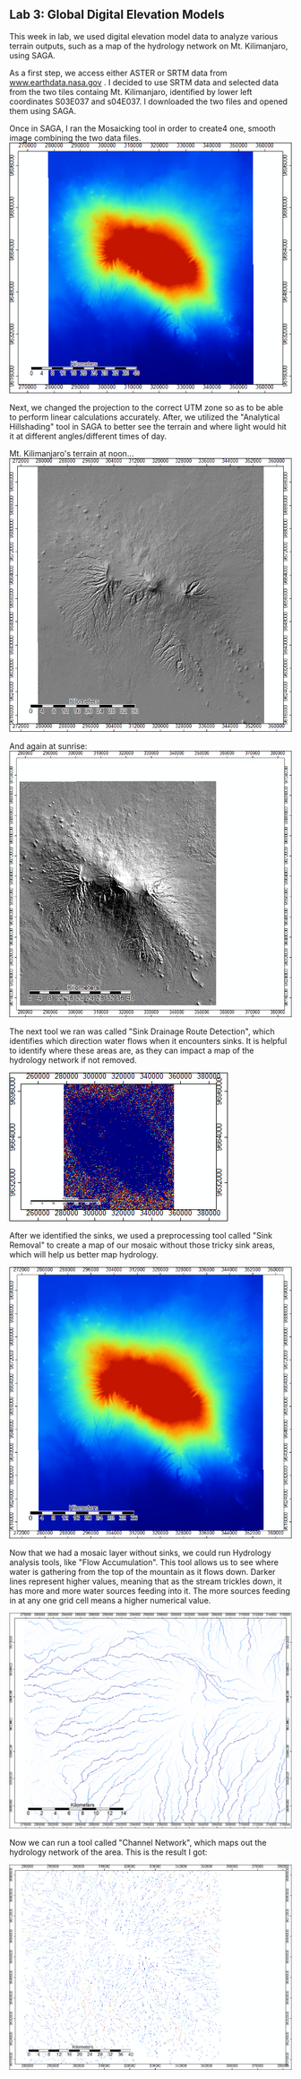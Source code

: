 ## Lab 3: Global Digital Elevation Models 

This week in lab, we used digital elevation model data to analyze various terrain outputs, such as a map of the hydrology network on Mt. Kilimanjaro, using SAGA.

As a first step, we access either ASTER or SRTM data from www.earthdata.nasa.gov . I decided to use SRTM data and selected data from the two tiles containg Mt. Kilimanjaro, identified by lower left coordinates S03E037 and s04E037. I downloaded the two files and opened them using SAGA. 

Once in SAGA, I ran the Mosaicking tool in order to create4 one, smooth image combining the two data files. 
![Step 1: Mosaic](Mosaic_1.png) 

Next, we changed the projection to the correct UTM zone so as to be able to perform linear calculations accurately. After, we utilized the "Analytical Hillshading" tool in SAGA to better see the terrain and where light would hit it at different angles/different times of day. 

Mt. Kilimanjaro's terrain at noon...
![hillshading: noon](hillshading1.png)

And again at sunrise:
![hillshading: sunrise](hillshading2.png)

The next tool we ran was called "Sink Drainage Route Detection", which identifies which direction water flows when it encounters sinks. It is helpful to identify where these areas are, as they can impact a map of the hydrology network if not removed.

![sink network](sinroute.png)

After we identified the sinks, we used a preprocessing tool called "Sink Removal" to create a map of our mosaic without those tricky sink areas, which will help us better map hydrology. 

![Mosaic image without sinks](Mosaic_nosink.png)

Now that we had a mosaic layer without sinks, we could run Hydrology analysis tools, like "Flow Accumulation". This tool allows us to see where water is gathering from the top of the mountain as it flows down. Darker lines represent higher values, meaning that as the stream trickles down, it has more and more water sources feeding into it. The more sources feeding in at any one grid cell means a higher numerical value. 

![Flow Accumulation map](flow_accumulation.png)

Now we can run a tool called "Channel Network", which maps out the hydrology network of the area. This is the result I got: 

![channel network](ChannelNetwork.png)
